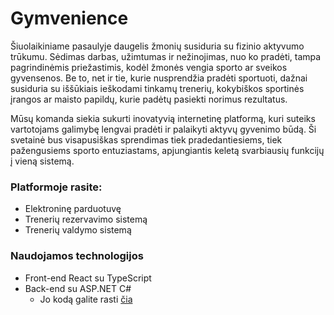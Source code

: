 # Gymvenience

Šiuolaikiniame pasaulyje daugelis žmonių susiduria su fizinio aktyvumo trūkumu. Sėdimas darbas, užimtumas ir nežinojimas, nuo ko pradėti, tampa pagrindinėmis priežastimis, kodėl žmonės vengia sporto ar sveikos gyvensenos. Be to, net ir tie, kurie nusprendžia pradėti sportuoti, dažnai susiduria su iššūkiais ieškodami tinkamų trenerių, kokybiškos sportinės įrangos ar maisto papildų, kurie padėtų pasiekti norimus rezultatus.

Mūsų komanda siekia sukurti inovatyvią internetinę platformą, kuri suteiks vartotojams galimybę lengvai pradėti ir palaikyti aktyvų gyvenimo būdą. Ši svetainė bus visapusiškas sprendimas tiek pradedantiesiems, tiek pažengusiems sporto entuziastams, apjungiantis keletą svarbiausių funkcijų į vieną sistemą.

### Platformoje rasite:

* Elektroninę parduotuvę
* Trenerių rezervavimo sistemą
* Trenerių valdymo sistemą


### Naudojamos technologijos
- Front-end React su TypeScript
- Back-end su ASP.NET C#
  - Jo kodą galite rasti [čia](https://github.com/NedasBarsteika/gymvenience-backend)

